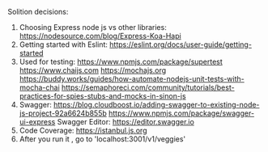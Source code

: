 Solition decisions:

1. Choosing Express node js vs other libraries:
      https://nodesource.com/blog/Express-Koa-Hapi
2. Getting started with Eslint:
  https://eslint.org/docs/user-guide/getting-started
3. Used for testing:
    https://www.npmjs.com/package/supertest
    https://www.chaijs.com
    https://mochajs.org
    https://buddy.works/guides/how-automate-nodejs-unit-tests-with-mocha-chai
    https://semaphoreci.com/community/tutorials/best-practices-for-spies-stubs-and-mocks-in-sinon-js
4. Swagger:
    https://blog.cloudboost.io/adding-swagger-to-existing-node-js-project-92a6624b855b
    https://www.npmjs.com/package/swagger-ui-express
    Swagger Editor: https://editor.swagger.io
5. Code Coverage:
    https://istanbul.js.org
6.  After you run it , go to 'localhost:3001/v1/veggies'
